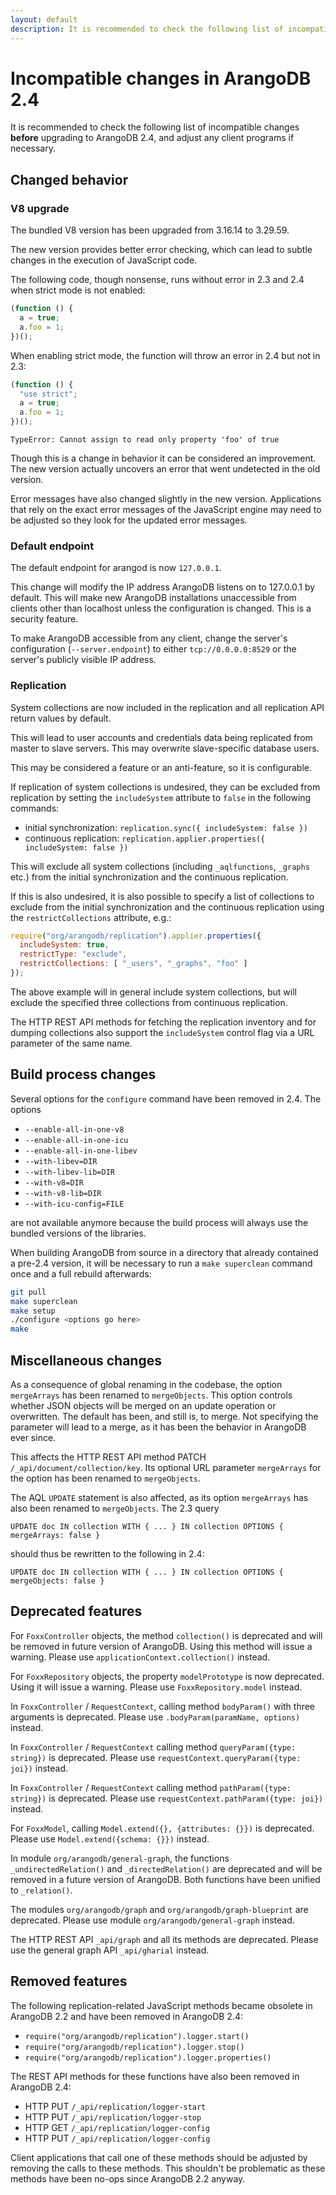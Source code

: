 ```yaml
---
layout: default
description: It is recommended to check the following list of incompatible changes before upgrading to ArangoDB 2
---
```

Incompatible changes in ArangoDB 2.4
====================================

It is recommended to check the following list of incompatible changes **before** 
upgrading to ArangoDB 2.4, and adjust any client programs if necessary.

Changed behavior
----------------

### V8 upgrade

The bundled V8 version has been upgraded from 3.16.14 to 3.29.59.

The new version provides better error checking, which can lead to subtle changes 
in the execution of JavaScript code. 

The following code, though nonsense, runs without error in 2.3 and 2.4 when 
strict mode is not enabled: 

```js
(function () { 
  a = true; 
  a.foo = 1; 
})();
```

When enabling strict mode, the function will throw an error in 2.4 but not in 2.3:

```js
(function () { 
  "use strict"; 
  a = true; 
  a.foo = 1; 
})();
```

```
TypeError: Cannot assign to read only property 'foo' of true
```

Though this is a change in behavior it can be considered an improvement. The new version actually 
uncovers an error that went undetected in the old version.

Error messages have also changed slightly in the new version. Applications that
rely on the exact error messages of the JavaScript engine may need to be adjusted so they
look for the updated error messages.

### Default endpoint

The default endpoint for arangod is now `127.0.0.1`.

This change will modify the IP address ArangoDB listens on to 127.0.0.1 by default.
This will make new ArangoDB installations unaccessible from clients other than
localhost unless the configuration is changed. This is a security feature. 

To make ArangoDB accessible from any client, change the server's configuration 
(`--server.endpoint`) to either `tcp://0.0.0.0:8529` or the server's publicly
visible IP address.

### Replication

System collections are now included in the replication and all replication API return 
values by default. 

This will lead to user accounts and credentials data being replicated from master to 
slave servers. This may overwrite slave-specific database users.

This may be considered a feature or an anti-feature, so it is configurable.

If replication of system collections is undesired, they can be excluded from replication
by setting the `includeSystem` attribute to `false` in the following commands:

* initial synchronization: `replication.sync({ includeSystem: false })`
* continuous replication: `replication.applier.properties({ includeSystem: false })`

This will exclude all system collections (including `_aqlfunctions`, `_graphs` etc.)
from the initial synchronization and the continuous replication.

If this is also undesired, it is also possible to specify a list of collections to
exclude from the initial synchronization and the continuous replication using the
`restrictCollections` attribute, e.g.:

```js
require("org/arangodb/replication").applier.properties({ 
  includeSystem: true,
  restrictType: "exclude",
  restrictCollections: [ "_users", "_graphs", "foo" ] 
});
```

The above example will in general include system collections, but will exclude the
specified three collections from continuous replication.

The HTTP REST API methods for fetching the replication inventory and for dumping 
collections also support the `includeSystem` control flag via a URL parameter of
the same name.

Build process changes
---------------------

Several options for the `configure` command have been removed in 2.4. The options

* `--enable-all-in-one-v8`
* `--enable-all-in-one-icu`
* `--enable-all-in-one-libev`
* `--with-libev=DIR`
* `--with-libev-lib=DIR`
* `--with-v8=DIR`
* `--with-v8-lib=DIR`
* `--with-icu-config=FILE`

are not available anymore because the build process will always use the bundled
versions of the libraries.

When building ArangoDB from source in a directory that already contained a pre-2.4 
version, it will be necessary to run a `make superclean` command once and a full
rebuild afterwards:

```sh
git pull
make superclean
make setup
./configure <options go here>
make
```

Miscellaneous changes
---------------------

As a consequence of global renaming in the codebase, the option `mergeArrays` has
been renamed to `mergeObjects`. This option controls whether JSON objects will be 
merged on an update operation or overwritten. The default has been, and still is, 
to merge. Not specifying the parameter will lead to a merge, as it has been the
behavior in ArangoDB ever since.

This affects the HTTP REST API method PATCH `/_api/document/collection/key`. Its
optional URL parameter `mergeArrays` for the option has been renamed to `mergeObjects`. 

The AQL `UPDATE` statement is also affected, as its option `mergeArrays` has also
been renamed to `mergeObjects`. The 2.3 query

```aql
UPDATE doc IN collection WITH { ... } IN collection OPTIONS { mergeArrays: false }
```

should thus be rewritten to the following in 2.4:

```aql
UPDATE doc IN collection WITH { ... } IN collection OPTIONS { mergeObjects: false }
```

Deprecated features
-------------------

For `FoxxController` objects, the method `collection()` is deprecated and will be
removed in future version of ArangoDB. Using this method will issue a warning. 
Please use `applicationContext.collection()` instead.

For `FoxxRepository` objects, the property `modelPrototype` is now deprecated.
Using it will issue a warning. Please use `FoxxRepository.model` instead.

In `FoxxController` / `RequestContext`, calling method `bodyParam()` with three 
arguments is deprecated. Please use `.bodyParam(paramName, options)` instead.

In `FoxxController` / `RequestContext` calling method `queryParam({type: string})` 
is deprecated. Please use `requestContext.queryParam({type: joi})` instead.

In `FoxxController` / `RequestContext` calling method `pathParam({type: string})` 
is deprecated. Please use `requestContext.pathParam({type: joi})` instead.

For `FoxxModel`, calling `Model.extend({}, {attributes: {}})` is deprecated. 
Please use `Model.extend({schema: {}})` instead.

In module `org/arangodb/general-graph`, the functions `_undirectedRelation()` 
and `_directedRelation()` are deprecated and will be removed in a future version
of ArangoDB. Both functions have been unified to `_relation()`.

The modules `org/arangodb/graph` and `org/arangodb/graph-blueprint` are deprecated. 
Please use module `org/arangodb/general-graph` instead.

The HTTP REST API `_api/graph` and all its methods are deprecated. Please use 
the general graph API `_api/gharial` instead.

Removed features
----------------

The following replication-related JavaScript methods became obsolete in ArangoDB
2.2 and have been removed in ArangoDB 2.4:

* `require("org/arangodb/replication").logger.start()`
* `require("org/arangodb/replication").logger.stop()`
* `require("org/arangodb/replication").logger.properties()`

The REST API methods for these functions have also been removed in ArangoDB 2.4:  

* HTTP PUT `/_api/replication/logger-start` 
* HTTP PUT `/_api/replication/logger-stop` 
* HTTP GET `/_api/replication/logger-config` 
* HTTP PUT `/_api/replication/logger-config` 

Client applications that call one of these methods should be adjusted by removing
the calls to these methods. This shouldn't be problematic as these methods have
been no-ops since ArangoDB 2.2 anyway.
